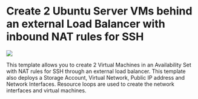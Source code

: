 # Create 2 Ubuntu Server VMs behind an external Load Balancer with inbound NAT rules for SSH

<a href="https://portal.azure.com/#create/Microsoft.Template/uri/https%3A%2F%2Fgithub.com%2Fmikepfeiffer%2Fubuntu-arm-template%2Fraw%2Fmaster%2Fazuredeploy.json" target="_blank">
    <img src="http://azuredeploy.net/deploybutton.png"/>
</a>

This template allows you to create 2 Virtual Machines in an Availability Set with NAT rules for SSH through an external load balancer. This template also deploys a Storage Account, Virtual Network, Public IP address and Network Interfaces. Resource loops are used to create the network interfaces and virtual machines.

